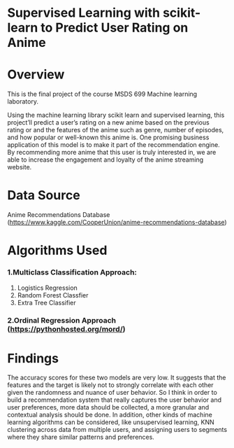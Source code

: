 # Supervised Learning with scikit-learn to Predict User Rating on Anime

# Overview
This is the final project of the course MSDS 699 Machine learning laboratory.

Using the machine learning library scikit learn and supervised learning, this project’ll predict a user’s rating on a new anime based on the previous rating or and the features of the anime such as genre, number of episodes, and how popular or well-known this anime is. One promising business application of this model is to make it part of the recommendation engine. By recommending more anime that this user is truly interested in, we are able to increase the engagement and loyalty of the anime streaming website. 

# Data Source
Anime Recommendations Database (https://www.kaggle.com/CooperUnion/anime-recommendations-database)

# Algorithms Used
### 1.Multiclass Classification Approach:
1. Logistics Regression
2. Random Forest Classfier
3. Extra Tree Classifier
### 2.Ordinal Regression Approach (https://pythonhosted.org/mord/)

# Findings
The accuracy scores for these two models are very low. It suggests that the features and the target is likely not to strongly correlate with each other given the randomness and nuance of user behavior. So I think in order to build a recommendation system that really captures the user behavior and user preferences, more data should be collected, a more granular and contextual analysis should be done. In addition, other kinds of machine learning algorithms can be considered, like unsupervised learning, KNN clustering across data from multiple users, and assigning users to segments where they share similar patterns and preferences.


